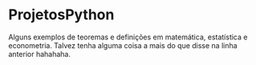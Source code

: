 # ProjetosPython
Alguns exemplos de teoremas e definições em matemática, estatística e econometria.
Talvez tenha alguma coisa a mais do que disse na linha anterior hahahaha.
